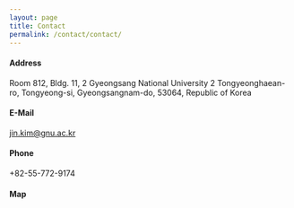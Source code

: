 ```yaml
---
layout: page
title: Contact
permalink: /contact/contact/
---
```

#### Address

Room 812, Bldg. 11, 2 Gyeongsang National University 2 Tongyeonghaean-ro, Tongyeong-si, Gyeongsangnam-do, 53064, Republic of Korea

#### E-Mail

jin.kim@gnu.ac.kr

#### Phone

+82-55-772-9174

#### Map

<!-- * 카카오맵 - 지도퍼가기 -->
<!-- 1. 지도 노드 -->
<div id="daumRoughmapContainer1676017975498" class="root_daum_roughmap root_daum_roughmap_landing"></div>

<!--
	2. 설치 스크립트
	* 지도 퍼가기 서비스를 2개 이상 넣을 경우, 설치 스크립트는 하나만 삽입합니다.
-->
<script charset="UTF-8" class="daum_roughmap_loader_script" src="https://ssl.daumcdn.net/dmaps/map_js_init/roughmapLoader.js"></script>

<!-- 3. 실행 스크립트 -->
<script charset="UTF-8">
	new daum.roughmap.Lander({
		"timestamp" : "1676017975498",
		"key" : "2dpm7",
		"mapWidth" : "960",
		"mapHeight" : "400"
	}).render();
</script>
